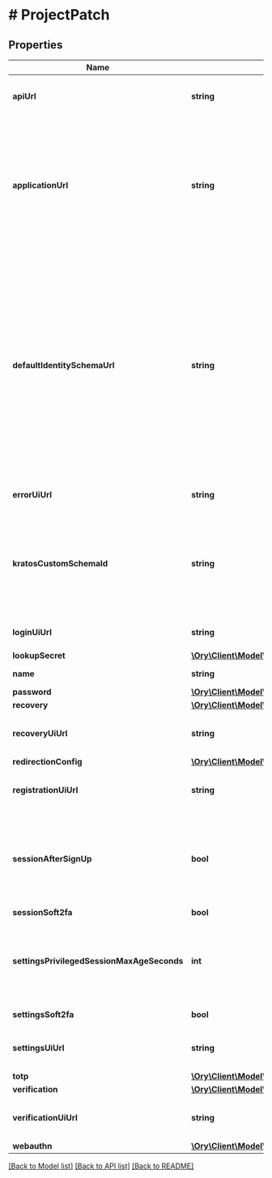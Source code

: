 # # ProjectPatch

## Properties

Name | Type | Description | Notes
------------ | ------------- | ------------- | -------------
**apiUrl** | **string** | URL of Project API  In the future will allow to override Kratos project URL. If set, error is returned. If left empty our hosted URL is used | [optional]
**applicationUrl** | **string** | URL where your application is available.  Your users will be redirected to this URL when they successfully complete a login, logout, verification, recovery, or registration flow. More fine-grained redirection patterns are available for the individual flows (login, registration, ...).  If left empty, our hosted URL will be used instead. It contains technical information on the identities and is useful when developing a new project or trying out Ory Cloud. | [optional]
**defaultIdentitySchemaUrl** | **string** | Default Identity Schema URL  This represents your Ory Kratos Default Identity Schema. It is your identity&#39;s default schema. This allows setting custom fields such as \&quot;address\&quot;, specifying whether you want to log in using email or a username, and more. For more information on this topic, please check out the identity documentation.  If KratosCustomSchemaID is also added to the payload, it will be preferred and replace the value of DefaultIdentitySchemaURL set by the client.  The value of this field can be either any \&quot;https://\&quot; URL - for example a file hosted at GitHub, or a &#x60;preset://&#x60;-prefixed string.  Available presets are:  preset://email preset://username preset://basic preset://blank | [optional]
**errorUiUrl** | **string** | Self-Service Error UI URL  Sets the UI URL for the error UI. If left empty, this will use Ory&#39;s hosted pages. |
**kratosCustomSchemaId** | **string** | The Custom Schema ID  The custom schema ID is a preferred field over DefaultIdentitySchemaURL, meaning it will override the DefaultIdentitySchemaURL with the custom schema&#39;s URL instead of accepting it from the client-side. Once this field is set the given custom schema will be associated with this project. | [optional]
**loginUiUrl** | **string** | Self-Service Login UI URL  Sets the UI URL for the login UI. If left empty, this will use Ory&#39;s hosted pages. |
**lookupSecret** | [**\Ory\Client\Model\ProjectLookupSecretConfig**](ProjectLookupSecretConfig.md) |  |
**name** | **string** | The project name.  Helps you identify your project.  in: body | [optional]
**password** | [**\Ory\Client\Model\ProjectPasswordConfig**](ProjectPasswordConfig.md) |  |
**recovery** | [**\Ory\Client\Model\ProjectRecoveryConfig**](ProjectRecoveryConfig.md) |  |
**recoveryUiUrl** | **string** | Self-Service Login UI URL  Sets the UI URL for the recovery UI. If left empty, this will use Ory&#39;s hosted pages. |
**redirectionConfig** | [**\Ory\Client\Model\RedirectionConfig**](RedirectionConfig.md) |  | [optional]
**registrationUiUrl** | **string** | Self-Service Login UI URL  Sets the UI URL for the registration UI. If left empty, this will use Ory&#39;s hosted pages. |
**sessionAfterSignUp** | **bool** | Issue Session after Sign Up  If set to true, users will receive a session after they successfully signed up. Enabling this option allows account enumeration during registration flows. Read more: https://www.ory.sh/kratos/docs/self-service/flows/user-registration#successful-registration |
**sessionSoft2fa** | **bool** | Enable Soft 2FA for Login Sessions |
**settingsPrivilegedSessionMaxAgeSeconds** | **int** | Duration in Seconds of how long a Session is Privileged  Defines how long a session is considered privileged in seconds. If the session&#39;s authenticated_at is older than the value specified here, the user needs to re-authenticate to perform certain actions (e.g. password change). |
**settingsSoft2fa** | **bool** | Enable Soft 2FA for Self-Service Settings Flows |
**settingsUiUrl** | **string** | Self-Service Settings UI URL  Sets the UI URL for the settings UI. If left empty, this will use Ory&#39;s hosted pages. |
**totp** | [**\Ory\Client\Model\ProjectTotpConfig**](ProjectTotpConfig.md) |  |
**verification** | [**\Ory\Client\Model\ProjectVerificationConfig**](ProjectVerificationConfig.md) |  |
**verificationUiUrl** | **string** | Self-Service Login UI URL  Sets the UI URL for the verification UI. If left empty, this will use Ory&#39;s hosted pages. |
**webauthn** | [**\Ory\Client\Model\ProjectWebAuthnConfig**](ProjectWebAuthnConfig.md) |  |

[[Back to Model list]](../../README.md#models) [[Back to API list]](../../README.md#endpoints) [[Back to README]](../../README.md)
